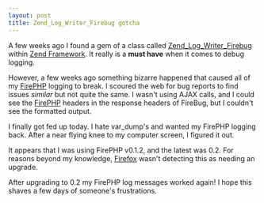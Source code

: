 ```yaml
---
layout: post
title: Zend_Log_Writer_Firebug gotcha
---
```


A few weeks ago I found a gem of a class called [Zend_Log_Writer_Firebug][1] within [Zend Framework][2]. It really is
a **must have** when it comes to debug logging.

However, a few weeks ago something bizarre happened that caused all of my [FirePHP][3] logging to break. I scoured the
web for bug reports to find issues _similar_ but not quite the same. I wasn't using AJAX calls, and I could see the
[FirePHP][3] headers in the response headers of FireBug, but I couldn't see the formatted output.

I finally got fed up today. I hate var_dump's and wanted my FirePHP logging back. After a near flying knee to my
computer screen, I figured it out.

It appears that I was using FirePHP v0.1.2, and the latest was 0.2. For reasons beyond my knowledge, [Firefox][4]
wasn't detecting this as needing an upgrade.

After upgrading to 0.2 my FirePHP log messages worked again! I hope this shaves a few days of someone's
frustrations.


[1]: http://framework.zend.com/manual/en/zend.log.writers.html#zend.log.writers.firebug "Zend_Log_Writer_Firebug"
[2]: http://framework.zend.com/ "Zend Framework"
[3]: http://www.firephp.org/ "FirePHP"
[4]: http://getfirefox.com/ "Firefox"